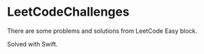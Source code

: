# LeetCodeChallenges

There are some problems and solutions from LeetCode Easy block.

Solved with Swift.

